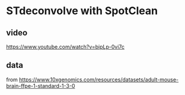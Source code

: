 # STdeconvolve with SpotClean

## video

https://www.youtube.com/watch?v=bipLp-0vi7c

## data

from https://www.10xgenomics.com/resources/datasets/adult-mouse-brain-ffpe-1-standard-1-3-0
